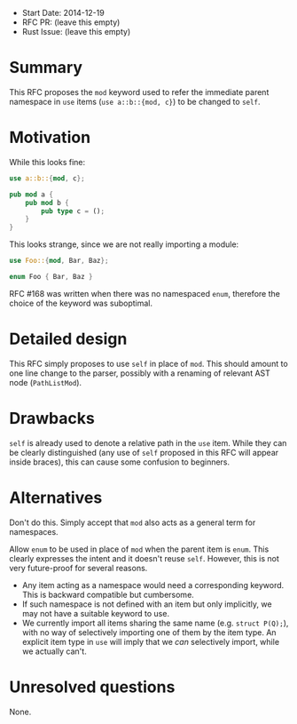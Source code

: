 - Start Date: 2014-12-19
- RFC PR: (leave this empty)
- Rust Issue: (leave this empty)

# Summary

This RFC proposes the `mod` keyword used to refer
the immediate parent namespace in `use` items (`use a::b::{mod, c}`)
to be changed to `self`.

# Motivation

While this looks fine:

````rust
use a::b::{mod, c};

pub mod a {
    pub mod b {
        pub type c = ();
    }
}
````

This looks strange, since we are not really importing a module:

````rust
use Foo::{mod, Bar, Baz};

enum Foo { Bar, Baz }
````

RFC #168 was written when there was no namespaced `enum`,
therefore the choice of the keyword was suboptimal.

# Detailed design

This RFC simply proposes to use `self` in place of `mod`.
This should amount to one line change to the parser,
possibly with a renaming of relevant AST node (`PathListMod`).

# Drawbacks

`self` is already used to denote a relative path in the `use` item.
While they can be clearly distinguished
(any use of `self` proposed in this RFC will appear inside braces),
this can cause some confusion to beginners.

# Alternatives

Don't do this.
Simply accept that `mod` also acts as a general term for namespaces.

Allow `enum` to be used in place of `mod` when the parent item is `enum`.
This clearly expresses the intent and it doesn't reuse `self`.
However, this is not very future-proof for several reasons.

* Any item acting as a namespace would need a corresponding keyword.
  This is backward compatible but cumbersome.
* If such namespace is not defined with an item but only implicitly,
  we may not have a suitable keyword to use.
* We currently import all items sharing the same name (e.g. `struct P(Q);`),
  with no way of selectively importing one of them by the item type.
  An explicit item type in `use` will imply that we *can* selectively import,
  while we actually can't.

# Unresolved questions

None.
